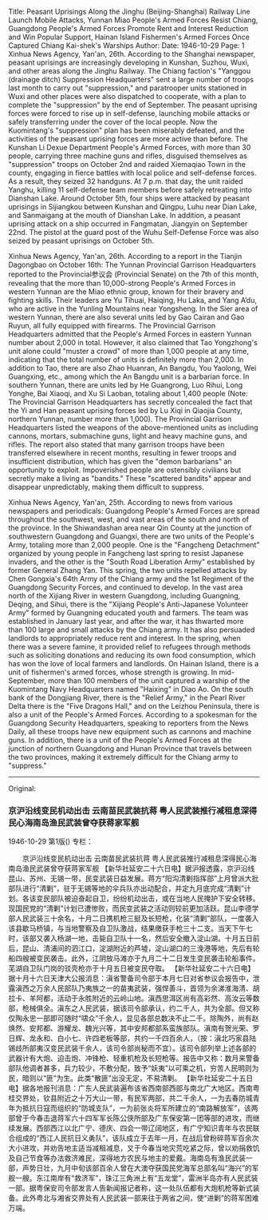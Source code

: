 Title: Peasant Uprisings Along the Jinghu (Beijing-Shanghai) Railway Line Launch Mobile Attacks, Yunnan Miao People's Armed Forces Resist Chiang, Guangdong People's Armed Forces Promote Rent and Interest Reduction and Win Popular Support, Hainan Island Fishermen's Armed Forces Once Captured Chiang Kai-shek's Warships
Author:
Date: 1946-10-29
Page: 1
Xinhua News Agency, Yan'an, 26th. According to the Shanghai newspaper, peasant uprisings are increasingly developing in Kunshan, Suzhou, Wuxi, and other areas along the Jinghu Railway. The Chiang faction's "Yanggou (drainage ditch) Suppression Headquarters" sent a large number of troops last month to carry out "suppression," and paratrooper units stationed in Wuxi and other places were also dispatched to cooperate, with a plan to complete the "suppression" by the end of September. The peasant uprising forces were forced to rise up in self-defense, launching mobile attacks or safely transferring under the cover of the local people. Now the Kuomintang's "suppression" plan has been miserably defeated, and the activities of the peasant uprising forces are more active than before. The Kunshan Li Dexue Department People's Armed Forces, with more than 30 people, carrying three machine guns and rifles, disguised themselves as "suppression" troops on October 2nd and raided Xiemaqiao Town in the county, engaging in fierce battles with local police and self-defense forces. As a result, they seized 32 handguns. At 7 p.m. that day, the unit raided Yanghu, killing 11 self-defense team members before safely retreating into Dianshan Lake. Around October 5th, four ships were attacked by peasant uprisings in Sijiangkou between Kunshan and Qingpu, Luhu near Dian Lake, and Sanmaigang at the mouth of Dianshan Lake. In addition, a peasant uprising attack on a ship occurred in Fangmatan, Jiangyin on September 22nd. The pistol at the guard post of the Wuhu Self-Defense Force was also seized by peasant uprisings on October 5th.

Xinhua News Agency, Yan'an, 26th. According to a report in the Tianjin Dagongbao on October 16th: The Yunnan Provincial Garrison Headquarters reported to the Provincial参议会 (Provincial Senate) on the 7th of this month, revealing that the more than 10,000-strong People's Armed Forces in western Yunnan are the Miao ethnic group, known for their bravery and fighting skills. Their leaders are Yu Tihuai, Haiqing, Hu Laka, and Yang A’du, who are active in the Yunling Mountains near Yongsheng. In the Sier area of western Yunnan, there are also several units led by Gao Cairan and Gao Ruyun, all fully equipped with firearms. The Provincial Garrison Headquarters admitted that the People's Armed Forces in eastern Yunnan number about 2,000 in total. However, it also claimed that Tao Yongzhong's unit alone could "muster a crowd" of more than 1,000 people at any time, indicating that the total number of units is definitely more than 2,000. In addition to Tao, there are also Zhao Huanran, An Bangdu, You Yaolong, Wei Guangxing, etc., among which the An Bangdu unit is a barbarian force. In southern Yunnan, there are units led by He Guangrong, Luo Rihui, Long Yonghe, Bai Xiaoqi, and Xu Si Laoban, totaling about 1,400 people (Note: The Provincial Garrison Headquarters has secretly concealed the fact that the Yi and Han peasant uprising forces led by Lu Xiqi in Qiaojia County, northern Yunnan, number more than 1,000). The Provincial Garrison Headquarters listed the weapons of the above-mentioned units as including cannons, mortars, submachine guns, light and heavy machine guns, and rifles. The report also stated that many garrison troops have been transferred elsewhere in recent months, resulting in fewer troops and insufficient distribution, which has given the "demon barbarians" an opportunity to exploit. Impoverished people are ostensibly civilians but secretly make a living as "bandits." These "scattered bandits" appear and disappear unpredictably, making them difficult to suppress.

Xinhua News Agency, Yan'an, 25th. According to news from various newspapers and periodicals: Guangdong People's Armed Forces are spread throughout the southwest, west, and vast areas of the south and north of the province. In the Shiwandashan area near Qin County at the junction of southwestern Guangdong and Guangxi, there are two units of the People's Army, totaling more than 2,000 people. One is the "Fangcheng Detachment" organized by young people in Fangcheng last spring to resist Japanese invaders, and the other is the "South Road Liberation Army" established by former General Zhang Yan. This spring, the two units repelled attacks by Chen Gongxia's 64th Army of the Chiang army and the 1st Regiment of the Guangdong Security Forces, and continued to develop. In the vast area north of the Xijiang River in western Guangdong, including Guangning, Deqing, and Sihui, there is the "Xijiang People's Anti-Japanese Volunteer Army" formed by Guangning educated youth and farmers. The team was established in January last year, and after the war, it has thwarted more than 100 large and small attacks by the Chiang army. It has also persuaded landlords to appropriately reduce rent and interest. In the spring, when there was a severe famine, it provided relief to refugees through methods such as soliciting donations and reducing its own food consumption, which has won the love of local farmers and landlords. On Hainan Island, there is a unit of fishermen's armed forces, whose strength is growing. In mid-September, more than 100 members of the unit captured a warship of the Kuomintang Navy Headquarters named "Haixing" in Diao Ao. On the south bank of the Dongjiang River, there is the "Relief Army," in the Pearl River Delta there is the "Five Dragons Hall," and on the Leizhou Peninsula, there is also a unit of the People's Armed Forces. According to a spokesman for the Guangdong Security Headquarters, speaking to reporters from the News Daily, all these troops have new equipment such as cannons and machine guns. In addition, there is a unit of the People's Armed Forces at the junction of northern Guangdong and Hunan Province that travels between the two provinces, making it extremely difficult for the Chiang army to "suppress."



<hr /> 

Original: 


### 京沪沿线变民机动出击  云南苗民武装抗蒋  粤人民武装推行减租息深得民心海南岛渔民武装曾夺获蒋家军舰

1946-10-29
第1版()
专栏：

　　京沪沿线变民机动出击
    云南苗民武装抗蒋
    粤人民武装推行减租息深得民心海南岛渔民武装曾夺获蒋家军舰
    【新华社延安二十六日电】据沪报透露，京沪沿线昆山、苏州、无锡一带，民变武装日益发展。蒋方“阳沟清剿指挥部”上月曾派大批部队进行“清剿”，驻于无锡等地的伞兵队亦出动配合，并定九月底完成“清剿”计划。各该变民部队被迫奋起自卫，纷纷机动出击，或在当地人民掩护下安全转移。现国民党的“清剿”计划已遭惨败，而民变武装之活动则较前更加活跃。昆山李德学部人民武装三十余名，十月二日携机枪三挺及长短枪，化装“清剿”部队，一度袭入该县歇马桥镇，与当地警察及自卫队激战，结果缴获手枪三十二支。当天下午七时，该部又袭入杨湖一地，击毙自卫队十一名，然后安全撤入淀山湖。十月五日前后，昆山、清浦间的泗江口，淀湖附近的芦墟，淀山湖口的三浼港等地，先后有轮船四艘被变民袭击。此外，江阴放马滩亦于九月二十二日发生变民袭击轮船事件。芜湖自卫队门岗的驳壳枪亦于十月五日被变民夺取。
    【新华社延安二十六日电】据十月十六日天津大公报消息：滇省警备司令部于本月七日对省参议会报告中，泄露滇西之万余人民部队乃夷族之一的苗夷武装，强悍善斗，首领为余涕淮海清、胡拉卡、羊阿都，活动于永胜附近的云岭山地。滇西思洱区尚有高彩然、高汝云等数部，枪械俱全。滇东之人民武装，据该司令部承认，约二千人，共为全部。但又称仅陶永忠一部即可随时“啸众”千余人，显见各部总数决不止二千。除陶外，尚有赵焕然、安邦都、游耀龙、魏光兴等，其中安邦都部系蛮族部队。滇南有贺光荣、罗日辉、龙永和、白小七、许四老板等部，共约一千四百余人，（按：滇北巧家县陆锡歧所部夷汉变民武装千余人，该司令部尚秘而不宜）。该司令部列举上述各部的武器计有大炮、迫击炮、冲锋枪、轻重机枪及长短枪等。报告中又称：数月来警备部队他调者甚多，兵力较少，不敷分配，致予“妖夷”以可乘之机，穷苦人民明则为民，暗则以“匪”为生。此类“散匪”出没无定，不易清剿。
    【新华社延安二十五日电】据各地报刊消息：广东人民武装遍布该省西南部西部与南北广大地区。西南粤桂交界处，钦县附近之十万大山一带，有民军两部，共二千余人，一为去春防城青年为抵抗日寇而组织的“防城支队”，一为前张炎将军所建立的“南路解放军”，该两部曾于今春击退蒋军六十四军军长陈公侠所部及广东保安第一团等部的进攻，而继续发展。西部西江以北广宁、德庆、四会一带辽阔地区，有广宁知识青年与农民联合组成的“西江人民抗日义勇队”，该队成立于去年一月，在战后曾粉碎蒋军百余次大小进攻，并劝告地主适当减租减息，又于今春当地灾荒吃紧之际，曾以劝捐救饥及自己节食等办法救济难民，深得地方农民与地主的爱戴。海南岛有渔民武装一部，声势日壮，九月中旬该部百余人曾在大澳夺获国民党海军总部名叫“海兴”的军舰一艘。东江南岸有“救济军”，珠江三角洲上有“五龙堂”，雷洲半岛亦有人民武装一部。据粤保安司令部发言人告新闻报记者称，这一处队伍都有大炮机枪等新式装备。此外粤北与湘省交界处有人民武装一部来往于两省之间，使“进剿”的蒋军困难万端。
